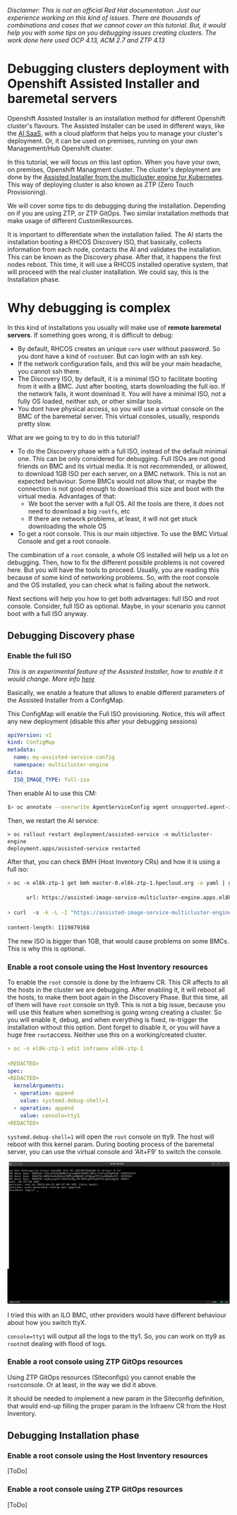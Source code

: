 *Disclaimer: This is not an official Red Hat documentation. Just our experience working on this kind of issues. There are thousands of combinations and cases that we cannot cover on this tutorial. But, it would help you with some tips on you debugging issues creating clusters. The work done here used OCP 4.13, ACM 2.7 and ZTP 4.13*

# Debugging clusters deployment with Openshift Assisted Installer and baremetal servers

Openshift Assisted Installer is an installation method for different Openshift cluster's flavours. The Assisted Installer can be used in different ways, like the [AI SaaS](https://docs.openshift.com/container-platform/4.13/installing/installing_on_prem_assisted/installing-on-prem-assisted.html), with a cloud platform that helps you to manage your cluster's deployment. Or, it can be used on premises, running on your own Management/Hub Openshift cluster.

In this tutorial, we will focus on this last option. When you have your own, on premises, Openshift Managment cluster. The cluster's deployment are done by the [Assisted Installer from the multicluster engine for Kubernetes](https://cloud.redhat.com/blog/multicluster-engine-and-assisted-installer-integration-deploy-and-expand-clusters-easily). This way of deploying cluster is also known as ZTP (Zero Touch Provisioning). 

We will cover  some tips to do debugging during the installation. Depending on if you are using ZTP, or ZTP GitOps. Two similar installation methods that make usage of different CustomResources.

It is important to differentiate when the installation failed. The AI starts the installation booting a RHCOS Discovery ISO, that basically, collects information from each node, contacts the AI and validates the installation. This can be known as the Discovery phase. After that, it happens the first nodes reboot. This time, it will use a RHCOS installed operative system, that will proceed with the real cluster installation. We could say, this is the Installation phase.

# Why debugging is complex

In this kind of installations you usually will make use of **remote baremetal servers**. If something goes wrong, it is difficult to debug:
 * By default, RHCOS creates an unique `core` user without password. So you dont have a kind of `root`user. But can login with an ssh key.
 * If the network configuration fails, and this will be your main headache, you cannot ssh there. 
 * The Discovery ISO, by default, it is a minimal ISO to facilitate booting from it with a BMC. Just after booting, starts downloading the full iso. If the network fails, it wont download it. You will have a minimal ISO, not a fully OS loaded, neither ssh, or other similar tools.
 * You dont have physical access, so you will use a virtual console on the BMC of the baremetal server. This virtual consoles, usually, responds pretty slow.

What are we going to try to do in this tutorial?
 * To do the Discovery phase with a full ISO, instead of the default minimal one. This can be only considered for debugging. Full ISOs are not good friends on BMC and its virtual media. It is not recommended, or allowed, to download 1GB ISO per each server, on a BMC network. This is not an expected behaviour. Some BMCs would not allow that, or maybe the connection is not good enough to download this size and boot with the virtual media. Advantages of that:
   * We boot the server with a full OS. All the tools are there, it does not need to download a big `rootfs`, etc
   * If there are network problems, at least, it will not get stuck downloading the whole OS
 * To get a root console. This is our main objective. To use the BMC Virtual Console and get a root console.
 
The combination of a `root` console, a whole OS installed will help us a lot on debugging. Then, how to fix the different possible problems is not covered here. But you will have the tools to proceed. Usually, you are reading this because of some kind of networking problems. So, with the root console and the OS installed, you can check what is failing about the network.

Next sections will help you how to get both advantages: full ISO and root console. Consider, full ISO as optional. Maybe, in your scenario you cannot boot with a full ISO anyway. 

## Debugging Discovery phase


### Enable the full ISO 

*This is an experimental feature of the Assisted Installer, how to enable it it would change. More info [here](https://github.com/openshift/assisted-service/blob/master/docs/operator.md#specifying-environmental-variables-via-configmap)*

Basically, we enable a feature that allows to enable different parameters of the Assisted Installer from a ConfigMap.

This ConfigMap will enable the Full ISO provisioning. Notice, this will affect any new deployment (disable this after your debugging sessions)

```yaml
apiVersion: v1     
kind: ConfigMap                                                                
metadata:                                                                      
  name: my-assisted-service-config                                             
  namespace: multicluster-engine                                               
data:                                                                          
  ISO_IMAGE_TYPE: full-iso                                                                                            
```

Then enable AI to use this CM:

```bash
$> oc annotate --overwrite AgentServiceConfig agent unsupported.agent-install.openshift.io/assisted-service-configmap=my-assisted-service-config
```

Then, we restart the AI service:

```
> oc rollout restart deployment/assisted-service -n multicluster-engine
deployment.apps/assisted-service restarted

```

After that, you can check BMH (Host Inventory CRs) and how it is using a full iso:

```bash
> oc -n el8k-ztp-1 get bmh master-0.el8k-ztp-1.hpecloud.org -o yaml | grep url

      url: https://assisted-image-service-multicluster-engine.apps.el8k.hpecloud.org/images/ec54f476-6535-4672-b7b2-b06265bb79db?api_key=eyJhbGciOiJFUzI1NiIsInR5cCI6IkpXVCJ9.eyJpbmZyYV9lbnZfaWQiOiJlYzU0ZjQ3Ni02NTM1LTQ2NzItYjdiMi1iMDYyNjViYjc5ZGIifQ.7OynkZF4LFUnEVa6ju1d7cSWRIrzqVZBp_tTZLvjFSrmCmjdscVTUixUaSGt9AEKNONFZ3iC0H8MyJsky4fncg&arch=x86_64&type=full-iso&version=4.13 

> curl  -s -k -L -I "https://assisted-image-service-multicluster-engine.apps.el8k.hpecloud.org/images/ec54f476-6535-4672-b7b2-b06265bb79db?api_key=eyJhbGciOiJFUzI1NiIsInR5cCI6IkpXVCJ9.eyJpbmZyYV9lbnZfaWQiOiJlYzU0ZjQ3Ni02NTM1LTQ2NzItYjdiMi1iMDYyNjViYjc5ZGIifQ.7OynkZF4LFUnEVa6ju1d7cSWRIrzqVZBp_tTZLvjFSrmCmjdscVTUixUaSGt9AEKNONFZ3iC0H8MyJsky4fncg&arch=x86_64&type=full-iso&version=4.13" | grep content-length

content-length: 1119879168
```

The new ISO is bigger than 1GB, that would cause problems on some BMCs. This is why this is optional.

### Enable a root console using the Host Inventory resources

To enable the `root` console is done by the Infraenv CR. This CR affects to all the hosts in the cluster we are debugging. After enabling it, it will reboot all the hosts, to make them boot again in the Discovery Phase. But this time, all of them will have `root` console on tty9. This is not a big issue, because you will use this feature when something is going wrong creating a cluster. So you will enable it, debug, and when everything is fixed, re-trigger the installation without this option. Dont forget to disable it, or you will have a huge free `root`access. Neither use this on a working/created cluster.

```yaml
> oc -n el8k-ztp-1 edit infraenv el8k-ztp-1

<REDACTED>                                     
spec:                                                                          
<REDACTED>                                     
  kernelArguments:                                                             
  - operation: append                                                          
    value: systemd.debug-shell=1                                               
  - operation: append                                                          
    value: console=tty1              
<REDACTED>                                     
```

`systemd.debug-shell=1` will open the `root` console on tty9. The host will reboot with this kernel param. During booting process of the baremetal server, you can use the virtual console and 'Alt+F9' to switch the console. 

![](assets/root-console.gif)

I tried this with an ILO BMC, other providers would have different behaviour about how you switch ttyX.


`console=tty1` will output all the logs to the tty1. So, you can work on tty9 as `root`not dealing with flood of logs. 



### Enable a root console using ZTP GitOps resources

Using ZTP GitOps resources (Siteconfigs) you cannot enable the `root`console. Or at least, in the way we did it above. 

It should be needed to implement a new param in the Siteconfig definition, that would end-up filling the proper param in the Infraenv CR from the Host Inventory.


## Debugging Installation phase


### Enable a root console using the Host Inventory resources
[ToDo]

### Enable a root console using ZTP GitOps resources

[ToDo]
